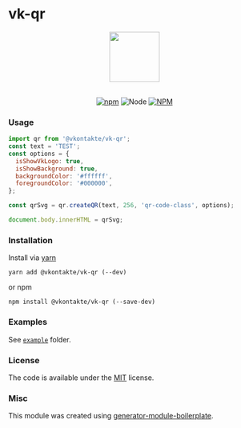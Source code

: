 # vk-qr
<div align="center">
  <a href="https://github.com/VKCOM/vk-qr">
    <img width="100" height="100" src="https://pp.userapi.com/c854128/v854128442/183a0/rtZx2fxUV4w.jpg">
  </a>
  <br>
  <br>

  [![npm][npm]][npm-url]
  ![Node](https://img.shields.io/node/v/@vkontakte/vk-qr.svg)
[![NPM](https://img.shields.io/npm/dt/@vkontakte/vk-qr.svg)](https://www.npmjs.com/package/@vkontakte/vk-qr)

</div>

### Usage

```js
import qr from '@vkontakte/vk-qr';
const text = 'TEST';
const options = {
  isShowVkLogo: true,
  isShowBackground: true,
  backgroundColor: '#ffffff',
  foregroundColor: '#000000',
};

const qrSvg = qr.createQR(text, 256, 'qr-code-class', options);

document.body.innerHTML = qrSvg;
```

### Installation

Install via [yarn](https://github.com/yarnpkg/yarn)

	yarn add @vkontakte/vk-qr (--dev)

or npm

	npm install @vkontakte/vk-qr (--save-dev)


### Examples

See [`example`](example/script.js) folder.

### License

The code is available under the [MIT](LICENSE) license.

### Misc

This module was created using [generator-module-boilerplate](https://github.com/duivvv/generator-module-boilerplate).


[npm]: https://img.shields.io/npm/v/@vkontakte/vk-qr.svg
[npm-url]: https://npmjs.com/package/@vkontakte/vk-qr
